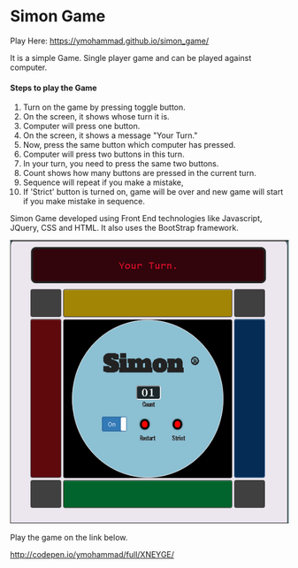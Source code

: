 # Simon Game

Play Here: https://ymohammad.github.io/simon_game/

It is a simple Game. Single player game and can be played against computer. 
#### Steps to play the Game
1. Turn on the game by pressing toggle button.
2. On the screen, it shows whose turn it is. 
3. Computer will press one button.
4. On the screen, it shows a message "Your Turn."
5. Now, press the same button which computer has pressed.
6. Computer will press two buttons in this turn.
7. In your turn, you need to press the same two buttons.
8. Count shows how many buttons are pressed in the current turn.
9. Sequence will repeat if you make a mistake,
10. If 'Strict' button is turned on, game will be over and new game will start if you make mistake in sequence.


Simon Game developed using Front End technologies like Javascript, JQuery, CSS and HTML. It also uses the BootStrap framework.

![alt text](https://github.com/ymohammad/simon_game/blob/master/screenshot/game_live.PNG?raw=true)

Play the game on the link below.

http://codepen.io/ymohammad/full/XNEYGE/

